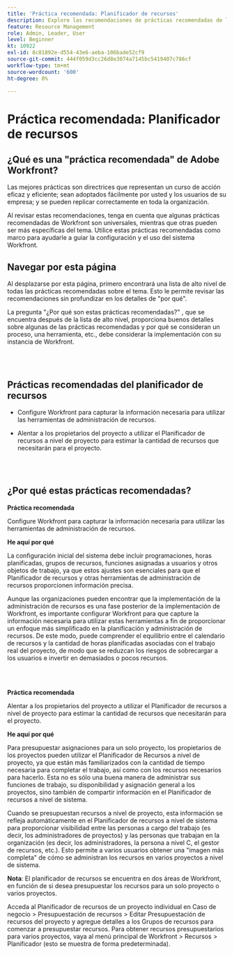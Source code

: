 ```yaml
---
title: 'Práctica recomendada: Planificador de recursos'
description: Explore las recomendaciones de prácticas recomendadas de los expertos de Adobe Workfront sobre la configuración, administración y uso del planificador de recursos de Workfront.
feature: Resource Management
role: Admin, Leader, User
level: Beginner
kt: 10922
exl-id: 8c81892e-d554-43e6-aeba-106bade52cf9
source-git-commit: 444f059d3cc26d8e3074a7145bc5419407c786cf
workflow-type: tm+mt
source-wordcount: '600'
ht-degree: 0%

---
```


# Práctica recomendada: Planificador de recursos

## ¿Qué es una &quot;práctica recomendada&quot; de Adobe Workfront?

Las mejores prácticas son directrices que representan un curso de acción eficaz y eficiente; sean adoptados fácilmente por usted y los usuarios de su empresa; y se pueden replicar correctamente en toda la organización.

Al revisar estas recomendaciones, tenga en cuenta que algunas prácticas recomendadas de Workfront son universales, mientras que otras pueden ser más específicas del tema. Utilice estas prácticas recomendadas como marco para ayudarle a guiar la configuración y el uso del sistema Workfront.

## Navegar por esta página

Al desplazarse por esta página, primero encontrará una lista de alto nivel de todas las prácticas recomendadas sobre el tema. Esto le permite revisar las recomendaciones sin profundizar en los detalles de &quot;por qué&quot;.

La pregunta &quot;¿Por qué son estas prácticas recomendadas?&quot; , que se encuentra después de la lista de alto nivel, proporciona buenos detalles sobre algunas de las prácticas recomendadas y por qué se consideran un proceso, una herramienta, etc., debe considerar la implementación con su instancia de Workfront.

</br>
</br>

## Prácticas recomendadas del planificador de recursos

* Configure Workfront para capturar la información necesaria para utilizar las herramientas de administración de recursos.

* Alentar a los propietarios del proyecto a utilizar el Planificador de recursos a nivel de proyecto para estimar la cantidad de recursos que necesitarán para el proyecto.

</br>
</br>

## ¿Por qué estas prácticas recomendadas?

**Práctica recomendada**

Configure Workfront para capturar la información necesaria para utilizar las herramientas de administración de recursos.

**He aquí por qué**

La configuración inicial del sistema debe incluir programaciones, horas planificadas, grupos de recursos, funciones asignadas a usuarios y otros objetos de trabajo, ya que estos ajustes son esenciales para que el Planificador de recursos y otras herramientas de administración de recursos proporcionen información precisa.

Aunque las organizaciones pueden encontrar que la implementación de la administración de recursos es una fase posterior de la implementación de Workfront, es importante configurar Workfront para que capture la información necesaria para utilizar estas herramientas a fin de proporcionar un enfoque más simplificado en la planificación y administración de recursos. De este modo, puede comprender el equilibrio entre el calendario de recursos y la cantidad de horas planificadas asociadas con el trabajo real del proyecto, de modo que se reduzcan los riesgos de sobrecargar a los usuarios e invertir en demasiados o pocos recursos.

</br>
</br>

**Práctica recomendada**

Alentar a los propietarios del proyecto a utilizar el Planificador de recursos a nivel de proyecto para estimar la cantidad de recursos que necesitarán para el proyecto.

**He aquí por qué**

Para presupuestar asignaciones para un solo proyecto, los propietarios de los proyectos pueden utilizar el Planificador de Recursos a nivel de proyecto, ya que están más familiarizados con la cantidad de tiempo necesaria para completar el trabajo, así como con los recursos necesarios para hacerlo. Esta no es sólo una buena manera de administrar sus funciones de trabajo, su disponibilidad y asignación general a los proyectos, sino también de compartir información en el Planificador de recursos a nivel de sistema.

Cuando se presupuestan recursos a nivel de proyecto, esta información se refleja automáticamente en el Planificador de recursos a nivel de sistema para proporcionar visibilidad entre las personas a cargo del trabajo (es decir, los administradores de proyectos) y las personas que trabajan en la organización (es decir, los administradores, la persona a nivel C, el gestor de recursos, etc.). Esto permite a varios usuarios obtener una &quot;imagen más completa&quot; de cómo se administran los recursos en varios proyectos a nivel de sistema.

**Nota**: El planificador de recursos se encuentra en dos áreas de Workfront, en función de si desea presupuestar los recursos para un solo proyecto o varios proyectos.

Acceda al Planificador de recursos de un proyecto individual en Caso de negocio > Presupuestación de recursos > Editar Presupuestación de recursos del proyecto y agregue detalles a los Grupos de recursos para comenzar a presupuestar recursos.
Para obtener recursos presupuestarios para varios proyectos, vaya al menú principal de Workfront > Recursos > Planificador (esto se muestra de forma predeterminada).
